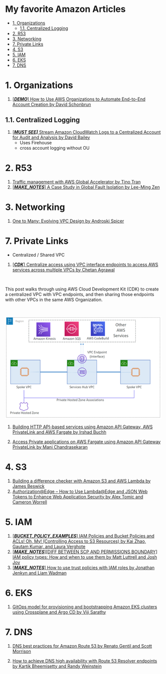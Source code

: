 <h1>My favorite Amazon Articles</h1>

<!-- TOC -->

- [1. Organizations](#1-organizations)
  - [1.1. Centralized Logging](#11-centralized-logging)
- [2. R53](#2-r53)
- [3. Networking](#3-networking)
- [7. Private Links](#7-private-links)
- [4. S3](#4-s3)
- [5. IAM](#5-iam)
- [6. EKS](#6-eks)
- [7. DNS](#7-dns)

<!-- /TOC -->

# 1. Organizations

1. [[_**DEMO**_] How to Use AWS Organizations to Automate End-to-End Account Creation by David Schonbrun](https://aws.amazon.com/blogs/security/how-to-use-aws-organizations-to-automate-end-to-end-account-creation/)

## 1.1. Centralized Logging

1. [[_**MUST SEE]**_ Stream Amazon CloudWatch Logs to a Centralized Account for Audit and Analysis by David Bailey](https://aws.amazon.com/blogs/architecture/stream-amazon-cloudwatch-logs-to-a-centralized-account-for-audit-and-analysis/)
    - Uses Firehouse
    - cross account logging without OU

# 2. R53

1. [Traffic management with AWS Global Accelerator by Tino Tran](https://aws.amazon.com/blogs/networking-and-content-delivery/traffic-management-with-aws-global-accelerator/)
1. [[_**MAKE_NOTES**_] A Case Study in Global Fault Isolation by Lee-Ming Zen](https://aws.amazon.com/blogs/architecture/a-case-study-in-global-fault-isolation/)

# 3. Networking

1. [One to Many: Evolving VPC Design by Androski Spicer ](https://aws.amazon.com/blogs/architecture/one-to-many-evolving-vpc-design/)

# 7. Private Links

- Centralized / Shared VPC

1. [[_**CDK**_] Centralize access using VPC interface endpoints to access AWS services across multiple VPCs by Chetan Agrawal](https://aws.amazon.com/blogs/networking-and-content-delivery/centralize-access-using-vpc-interface-endpoints/)

&nbsp;

  This post walks through using AWS Cloud Development Kit (CDK) to create a centralized VPC with VPC endpoints, and then sharing those endpoints with other VPCs in the same AWS Organization.

&nbsp;

  <img src="./images/endpoints-2.png" title="Hub and Spoke architecture" width="900"/>

1. [Building HTTP API-based services using Amazon API Gateway, AWS PrivateLink and AWS Fargate by Irshad Buchh](https://aws.amazon.com/blogs/containers/building-http-api-based-services-using-aws-fargate/)

3. [Access Private applications on AWS Fargate using Amazon API Gateway PrivateLink by Mani Chandrasekaran](https://aws.amazon.com/blogs/compute/access-private-applications-on-aws-fargate-using-amazon-api-gateway-privatelink/)

# 4. S3

1. [Building a difference checker with Amazon S3 and AWS Lambda by James Beswick](https://aws.amazon.com/blogs/compute/building-a-difference-checker-with-amazon-s3-and-aws-lambda/)
1. [Authorization@Edge – How to Use Lambda@Edge and JSON Web Tokens to Enhance Web Application Security by Alex Tomic and Cameron Worrell](https://aws.amazon.com/blogs/networking-and-content-delivery/authorizationedge-how-to-use-lambdaedge-and-json-web-tokens-to-enhance-web-application-security/)

# 5. IAM

1. [[_**BUCKET_POLICY_EXAMPLES**_] IAM Policies and Bucket Policies and ACLs! Oh, My! (Controlling Access to S3 Resources) by Kai Zhao, Gautam Kumar, and Laura Verghote](https://aws.amazon.com/blogs/security/iam-policies-and-bucket-policies-and-acls-oh-my-controlling-access-to-s3-resources/)
1. [[_**MAKE_NOTES**_][DIFF BETWEEN SCP AND PERMISSIONS BOUNDARY] IAM policy types: How and when to use them by Matt Luttrell and Josh Joy](https://aws.amazon.com/blogs/security/iam-policy-types-how-and-when-to-use-them/)
1. [[_**MAKE_NOTES**_] How to use trust policies with IAM roles by Jonathan Jenkyn and Liam Wadman](https://aws.amazon.com/blogs/security/how-to-use-trust-policies-with-iam-roles/)

# 6. EKS

1. [GitOps model for provisioning and bootstrapping Amazon EKS clusters using Crossplane and Argo CD by Viji Sarathy](https://aws.amazon.com/blogs/containers/gitops-model-for-provisioning-and-bootstrapping-amazon-eks-clusters-using-crossplane-and-argo-cd/)

# 7. DNS

1. [DNS best practices for Amazon Route 53 by Renato Gentil and Scott Morrison](https://aws.amazon.com/blogs/networking-and-content-delivery/dns-best-practices-for-amazon-route-53/)

2. [How to achieve DNS high availability with Route 53 Resolver endpoints by Kartik Bheemisetty and Randy Weinstein](https://aws.amazon.com/blogs/networking-and-content-delivery/how-to-achieve-dns-high-availability-with-route-53-resolver-endpoints/)

